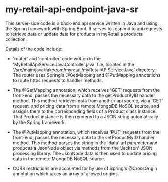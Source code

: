 # my-retail-api-endpoint-java-sr

This server-side code is a back-end api service written in Java and using the Spring framework with Spring Boot. It serves to respond to api requests to retrieve data or update data for products in myRetail's products collection. 

Details of the code include:

* 'router' and 'controller' code written in the 'MyRetailApiServiceJavaController.java' file, located in the '/src/main/java/fakecom/myretail/myRetailAPIServiceJava' directory. The router uses Spring's @GetMapping and @PutMapping annotations to route https requests to handler methods.  

* The @GetMapping annotation, which receives 'GET' requests from the front-end, passes the necessary data to the getProductByID handler method. This method retrieves data from another api source, via a 'GET' request, and pricing data from a remote MongoDB NoSQL source, and assigns them to the corresponding fields of a Product class instance. That Product instance is then rendered to a JSON string automatically by the Spring framework.

* The @PutMapping annotation, which receives 'PUT' requests from the front-end, passes the necessary data to the setProductByID handler method. This method parses the string in the 'data' url parameter and produces a JsonNode object via methods from the 'Jackson' JSON processing library. The JsonNode data is then used to update pricing data in the remote MongoDB NoSQL source.

* CORS restrictions are accounted for by use of Spring's @CrossOrigin annotation which takes an array of allowed origins.
